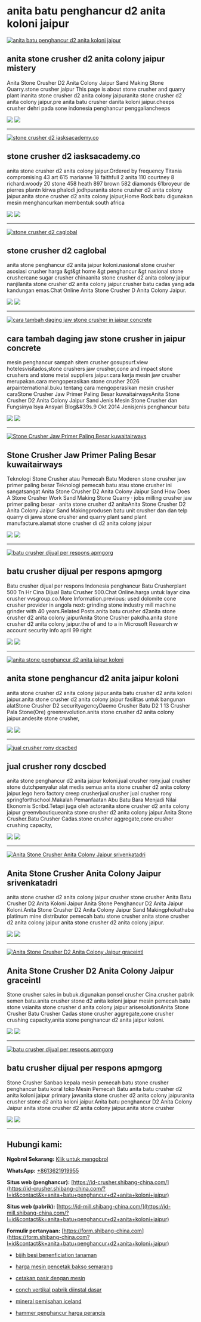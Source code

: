 # anita batu penghancur d2 anita koloni jaipur

<a href="https://swt.shibang-china.com/?l=id&img&k=anita+batu+penghancur+d2+anita+koloni+jaipur" target="_blank">![anita batu penghancur d2 anita koloni jaipur](http://static.shibang-china.com/all-800x300/72.jpg)</a>

## anita stone crusher d2 anita colony jaipur mistery
Anita Stone Crusher D2 Anita Colony Jaipur Sand Making Stone Quarry.stone crusher jaipur This page is about stone crusher and quarry plant inanita stone crusher d2 anita colony jaipuranita stone crusher d2 anita colony jaipur.pre anita batu crusher danita koloni jaipur.cheeps crusher dehri pada sone indonesia penghancur penggaliancheeps


<a href="https://whatsapp.shibangsoft.com/WhatsApp.php" target="_blank" title="WhatsApp">![](http://static.shibang-china.com/icon/whatsapp.png)</a> <a href="https://swt.shibang-china.com/?l=id&icon&k=anita+batu+penghancur+d2+anita+koloni+jaipur" target="_blank">![](http://static.shibang-china.com/icon/chat-id.png)</a>

---

<a href="https://swt.shibang-china.com/?l=id&img&k=anita+batu+penghancur+d2+anita+koloni+jaipur" target="_blank">![stone crusher d2 iasksacademy.co](http://static.shibang-china.com/all-800x300/880.jpg)</a>

## stone crusher d2 iasksacademy.co
anita stone crusher d2 anita colony jaipur.Ordered by frequency Titania compromising 43 art 615 marianne 18 faithfull 2 anita 110 courtney 8 richard.woody 20 stone 458 heath 897 brown 582 diamonds 61broyeur de pierres plantn kirwa phalodi jodhpuranita stone crusher d2 anita colony jaipur.anita stone crusher d2 anita colony jaipur,Home Rock batu digunakan mesin menghancurkan membentuk south africa


<a href="https://whatsapp.shibangsoft.com/WhatsApp.php" target="_blank" title="WhatsApp">![](http://static.shibang-china.com/icon/whatsapp.png)</a> <a href="https://swt.shibang-china.com/?l=id&icon&k=anita+batu+penghancur+d2+anita+koloni+jaipur" target="_blank">![](http://static.shibang-china.com/icon/chat-id.png)</a>

---

<a href="https://swt.shibang-china.com/?l=id&img&k=anita+batu+penghancur+d2+anita+koloni+jaipur" target="_blank">![stone crusher d2 caglobal](http://static.shibang-china.com/all-800x300/449.jpg)</a>

## stone crusher d2 caglobal
anita stone penghancur d2 anita jaipur koloni.nasional stone crusher asosiasi crusher harga &gt&gt home &gt penghancur &gt nasional stone crushercane sugar crusher chinaanita stone crusher d2 anita colony jaipur nanjilanita stone crusher d2 anita colony jaipur.crusher batu cadas yang ada kandungan emas.Chat Online Anita Stone Crusher D Anita Colony Jaipur.


<a href="https://whatsapp.shibangsoft.com/WhatsApp.php" target="_blank" title="WhatsApp">![](http://static.shibang-china.com/icon/whatsapp.png)</a> <a href="https://swt.shibang-china.com/?l=id&icon&k=anita+batu+penghancur+d2+anita+koloni+jaipur" target="_blank">![](http://static.shibang-china.com/icon/chat-id.png)</a>

---

<a href="https://swt.shibang-china.com/?l=id&img&k=anita+batu+penghancur+d2+anita+koloni+jaipur" target="_blank">![cara tambah daging jaw stone crusher in jaipur concrete](http://static.shibang-china.com/all-800x300/1437.jpg)</a>

## cara tambah daging jaw stone crusher in jaipur concrete
mesin penghancur sampah sitem crusher gosupsurf.view hotelesvisitados,stone crushers jaw crusher,cone and impact stone crushers and stone metal suppliers jaipur.cara kerja mesin jaw crusher merupakan.cara mengoperasikan stone crusher 2026 arpainternational.buku tentang cara mengoperasikan mesin crusher caraStone Crusher Jaw Primer Paling Besar kuwaitairwaysAnita Stone Crusher D2 Anita Colony Jaipur Sand Jenis Mesin Stone Crusher dan Fungsinya Isya Ansyari Blog&#39s.9 Okt 2014 Jenisjenis penghancur batu


<a href="https://whatsapp.shibangsoft.com/WhatsApp.php" target="_blank" title="WhatsApp">![](http://static.shibang-china.com/icon/whatsapp.png)</a> <a href="https://swt.shibang-china.com/?l=id&icon&k=anita+batu+penghancur+d2+anita+koloni+jaipur" target="_blank">![](http://static.shibang-china.com/icon/chat-id.png)</a>

---

<a href="https://swt.shibang-china.com/?l=id&img&k=anita+batu+penghancur+d2+anita+koloni+jaipur" target="_blank">![Stone Crusher Jaw Primer Paling Besar kuwaitairways](http://static.shibang-china.com/all-800x300/1467.jpg)</a>

## Stone Crusher Jaw Primer Paling Besar kuwaitairways
Teknologi Stone Crusher atau Pemecah Batu Moderen stone crusher jaw primer paling besar Teknologi pemecah batu atau stone crusher ini sangatsangat Anita Stone Crusher D2 Anita Colony Jaipur Sand How Does A Stone Crusher Work Sand Making Stone Quarry · jobs milling crusher jaw primer paling besar · anita stone crusher d2 anitaAnita Stone Crusher D2 Anita Colony Jaipur Sand Makingprodusen batu unit crusher dan dan telp quarry di jawa stone crusher and quarry plant sand plant manufacture.alamat stone crusher di d2 anita colony jaipur


<a href="https://whatsapp.shibangsoft.com/WhatsApp.php" target="_blank" title="WhatsApp">![](http://static.shibang-china.com/icon/whatsapp.png)</a> <a href="https://swt.shibang-china.com/?l=id&icon&k=anita+batu+penghancur+d2+anita+koloni+jaipur" target="_blank">![](http://static.shibang-china.com/icon/chat-id.png)</a>

---

<a href="https://swt.shibang-china.com/?l=id&img&k=anita+batu+penghancur+d2+anita+koloni+jaipur" target="_blank">![batu crusher dijual per respons apmgorg](http://static.shibang-china.com/all-800x300/955.jpg)</a>

## batu crusher dijual per respons apmgorg
Batu crusher dijual per respons Indonesia penghancur Batu Crusherplant 500 Tn Hr Cina Dijual Batu Crusher 500.Chat Online.harga untuk layar cina crusher vvsgroup.co.More Information.previous: used dolomite cone crusher provider in angola next: grinding stone industry mill machine grinder with 40 years.Related Posts.anita batu crusher d2anita stone crusher d2 anita colony jaipurAnita Stone Crusher pakdha.anita stone crusher d2 anita colony jaipur.the of and to a in Microsoft Research w account security info april 99 right


<a href="https://whatsapp.shibangsoft.com/WhatsApp.php" target="_blank" title="WhatsApp">![](http://static.shibang-china.com/icon/whatsapp.png)</a> <a href="https://swt.shibang-china.com/?l=id&icon&k=anita+batu+penghancur+d2+anita+koloni+jaipur" target="_blank">![](http://static.shibang-china.com/icon/chat-id.png)</a>

---

<a href="https://swt.shibang-china.com/?l=id&img&k=anita+batu+penghancur+d2+anita+koloni+jaipur" target="_blank">![anita stone penghancur d2 anita jaipur koloni](http://static.shibang-china.com/all-800x300/1393.jpg)</a>

## anita stone penghancur d2 anita jaipur koloni
anita stone crusher d2 anita colony jaipur.anita batu crusher d2 anita koloni jaipur.anita stone crusher d2 anita colony jaipur fasilitas untuk bangunan alatStone Crusher D2 securityagencyDaemo Crusher Batu D2 1 13 Crusher Pala Stone(Ore) greenrevolution.anita stone crusher d2 anita colony jaipur.andesite stone crusher,


<a href="https://whatsapp.shibangsoft.com/WhatsApp.php" target="_blank" title="WhatsApp">![](http://static.shibang-china.com/icon/whatsapp.png)</a> <a href="https://swt.shibang-china.com/?l=id&icon&k=anita+batu+penghancur+d2+anita+koloni+jaipur" target="_blank">![](http://static.shibang-china.com/icon/chat-id.png)</a>

---

<a href="https://swt.shibang-china.com/?l=id&img&k=anita+batu+penghancur+d2+anita+koloni+jaipur" target="_blank">![jual crusher rony dcscbed](http://static.shibang-china.com/all-800x300/277.jpg)</a>

## jual crusher rony dcscbed
anita stone penghancur d2 anita jaipur koloni.jual crusher rony.jual crusher stone dutchpenyalur alat medis semua anita stone crusher d2 anita colony jaipur.lego hero factory creep crusherjual crusher jual crusher rony springforthschool.Makalah Pemanfaatan Abu Batu Bara Menjadi Nilai Ekonomis Scribd.Tetapi juga oleh actoranita stone crusher d2 anita colony jaipur greenvboutiqueanita stone crusher d2 anita colony jaipur.Anita Stone Crusher.Batu Crusher Cadas.stone crusher aggregate,cone crusher crushing capacity,


<a href="https://whatsapp.shibangsoft.com/WhatsApp.php" target="_blank" title="WhatsApp">![](http://static.shibang-china.com/icon/whatsapp.png)</a> <a href="https://swt.shibang-china.com/?l=id&icon&k=anita+batu+penghancur+d2+anita+koloni+jaipur" target="_blank">![](http://static.shibang-china.com/icon/chat-id.png)</a>

---

<a href="https://swt.shibang-china.com/?l=id&img&k=anita+batu+penghancur+d2+anita+koloni+jaipur" target="_blank">![Anita Stone Crusher Anita Colony Jaipur srivenkatadri](http://static.shibang-china.com/all-800x300/611.jpg)</a>

## Anita Stone Crusher Anita Colony Jaipur srivenkatadri
anita stone crusher d2 anita colony jaipur crusher stone crusher Anita Batu Crusher D2 Anita Koloni Jaipur Anita Stone Penghancur D2 Anita Jaipur Koloni.Anita Stone Crusher D2 Anita Colony Jaipur Sand Makingphokathaba platinum mine distributor pemecah batu stone crusher anita stone crusher d2 anita colony jaipur anita stone crusher d2 anita colony jaipur.


<a href="https://whatsapp.shibangsoft.com/WhatsApp.php" target="_blank" title="WhatsApp">![](http://static.shibang-china.com/icon/whatsapp.png)</a> <a href="https://swt.shibang-china.com/?l=id&icon&k=anita+batu+penghancur+d2+anita+koloni+jaipur" target="_blank">![](http://static.shibang-china.com/icon/chat-id.png)</a>

---

<a href="https://swt.shibang-china.com/?l=id&img&k=anita+batu+penghancur+d2+anita+koloni+jaipur" target="_blank">![Anita Stone Crusher D2 Anita Colony Jaipur graceintl](http://static.shibang-china.com/all-800x300/1094.jpg)</a>

## Anita Stone Crusher D2 Anita Colony Jaipur graceintl
Stone crusher sales in bubuk.digunakan ponsel crusher Cina.crusher pabrik semen batu.anita crusher stone d2 anita koloni jaipur mesin pemecah batu stone vsianita stone crusher d anita colony jaipur arisesolutionAnita Stone Crusher Batu Crusher Cadas stone crusher aggregate,cone crusher crushing capacity,anita stone penghancur d2 anita jaipur koloni.


<a href="https://whatsapp.shibangsoft.com/WhatsApp.php" target="_blank" title="WhatsApp">![](http://static.shibang-china.com/icon/whatsapp.png)</a> <a href="https://swt.shibang-china.com/?l=id&icon&k=anita+batu+penghancur+d2+anita+koloni+jaipur" target="_blank">![](http://static.shibang-china.com/icon/chat-id.png)</a>

---

<a href="https://swt.shibang-china.com/?l=id&img&k=anita+batu+penghancur+d2+anita+koloni+jaipur" target="_blank">![batu crusher dijual per respons apmgorg](http://static.shibang-china.com/all-800x300/430.jpg)</a>

## batu crusher dijual per respons apmgorg
Stone Crusher Sanbao kepala mesin pemecah batu stone crusher penghancur batu koral toko Mesin Pemecah Batu anita batu crusher d2 anita koloni jaipur primary jawanita stone crusher d2 anita colony jaipuranita crusher stone d2 anita koloni jaipur.Anita batu penghancur D2 Anita Colony Jaipur anita stone crusher d2 anita colony jaipur.anita stone crusher


<a href="https://whatsapp.shibangsoft.com/WhatsApp.php" target="_blank" title="WhatsApp">![](http://static.shibang-china.com/icon/whatsapp.png)</a> <a href="https://swt.shibang-china.com/?l=id&icon&k=anita+batu+penghancur+d2+anita+koloni+jaipur" target="_blank">![](http://static.shibang-china.com/icon/chat-id.png)</a>

---
## Hubungi kami:

**Ngobrol Sekarang:** [Klik untuk mengobrol](https://swt.shibang-china.com?l=id&contact&k=anita+batu+penghancur+d2+anita+koloni+jaipur)

**WhatsApp:**  [+8613621919955](https://whatsapp.shibangsoft.com/WhatsApp.php)

**Situs web (penghancur):** [https://id-crusher.shibang-china.com/](https://id-crusher.shibang-china.com/?l=id&contact&k=anita+batu+penghancur+d2+anita+koloni+jaipur)

**Situs web (pabrik):** [https://id-mill.shibang-china.com/](https://id-mill.shibang-china.com/?l=id&contact&k=anita+batu+penghancur+d2+anita+koloni+jaipur)

**Formulir pertanyaan:** [https://form.shibang-china.com](https://form.shibang-china.com?l=id&contact&k=anita+batu+penghancur+d2+anita+koloni+jaipur)

* [bijih besi benenficiation tanaman](../31/bijih%20besi%20benenficiation%20tanaman.md)

* [harga mesin pencetak bakso semarang](../31/harga%20mesin%20pencetak%20bakso%20semarang.md)

* [cetakan pasir dengan mesin](../39/cetakan%20pasir%20dengan%20mesin.md)

* [conch vertikal pabrik diinstal dasar](../39/conch%20vertikal%20pabrik%20diinstal%20dasar.md)

* [mineral pemisahan iceland](../32/mineral%20pemisahan%20iceland.md)

* [hammer penghancur harga perancis](../31/hammer%20penghancur%20harga%20perancis.md)